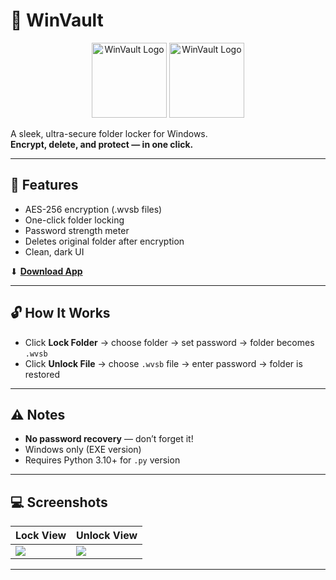# 🔐 WinVault

<p align="center">
  <img src="https://res.cloudinary.com/js-create/image/upload/v1748499815/download_qkvqmw.png" alt="WinVault Logo" width="120">
  <img src="https://raw.githubusercontent.com/jscreatordev/WinVault/refs/heads/main/info/logo.ico" alt="WinVault Logo" width="120">

</p>

A sleek, ultra-secure folder locker for Windows.  
**Encrypt, delete, and protect — in one click.**

---

## 🧊 Features

- AES-256 encryption (.wvsb files)
- One-click folder locking
- Password strength meter
- Deletes original folder after encryption
- Clean, dark UI

⬇ **[Download App](https://github.com/jscreatordev/winvault/releases)**

---

## 🔓 How It Works

- Click **Lock Folder** → choose folder → set password → folder becomes `.wvsb`
- Click **Unlock File** → choose `.wvsb` file → enter password → folder is restored

---

## ⚠ Notes

- **No password recovery** — don’t forget it!
- Windows only (EXE version)
- Requires Python 3.10+ for `.py` version

---

## 💻 Screenshots

| Lock View | Unlock View |
|----------|-------------|
| ![](https://softwarebyte.site/winvault/1.png) | ![](https://softwarebyte.site/winvault/2.png) |

---
